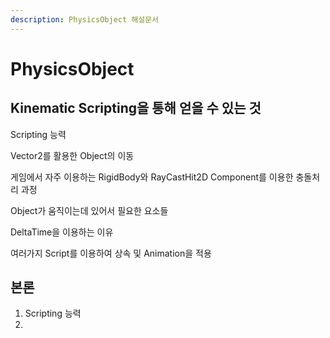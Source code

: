 ```yaml
---
description: PhysicsObject 해설문서
---
```


# PhysicsObject

## Kinematic Scripting을 통해 얻을 수 있는 것

Scripting 능력

Vector2를 활용한 Object의 이동

게임에서 자주 이용하는  RigidBody와 RayCastHit2D Component를 이용한 충돌처리 과정

Object가 움직이는데 있어서 필요한 요소들

DeltaTime을 이용하는 이유

 여러가지 Script를 이용하여 상속 및 Animation을 적용 





## 본론

1.  Scripting 능력
2. 


